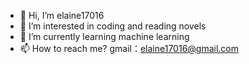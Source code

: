 - 👋 Hi, I’m elaine17016
- 👀 I’m interested in coding and reading novels
- 🌱 I’m currently learning machine learning
- 📫 How to reach me? gmail：elaine17016@gmail.com

<!---
elaine17016/elaine17016 is a ✨ special ✨ repository because its `README.md` (this file) appears on your GitHub profile.
You can click the Preview link to take a look at your changes.
--->
